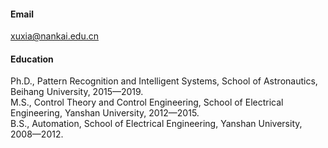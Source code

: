 #### Email
xuxia@nankai.edu.cn

#### Education
Ph.D., Pattern Recognition and Intelligent Systems, School of Astronautics, Beihang University, 2015—2019.\
M.S., Control Theory and Control Engineering, School of Electrical Engineering, Yanshan University, 2012—2015.\
B.S., Automation, School of Electrical Engineering, Yanshan University, 2008—2012.



